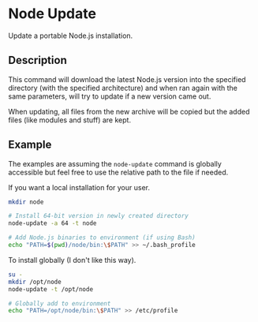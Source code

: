 Node Update
===========

Update a portable Node.js installation.

Description
-----------

This command will download the latest Node.js version into the specified
directory (with the specified architecture) and when ran again with the
same parameters, will try to update if a new version came out.

When updating, all files from the new archive will be copied but the added
files (like modules and stuff) are kept.

Example
-------

The examples are assuming the `node-update` command is globally accessible
but feel free to use the relative path to the file if needed.

If you want a local installation for your user.

```sh
mkdir node

# Install 64-bit version in newly created directory
node-update -a 64 -t node

# Add Node.js binaries to environment (if using Bash)
echo "PATH=$(pwd)/node/bin:\$PATH" >> ~/.bash_profile
```

To install globally (I don't like this way).

```sh
su -
mkdir /opt/node
node-update -t /opt/node

# Globally add to environment
echo "PATH=/opt/node/bin:\$PATH" >> /etc/profile
```
